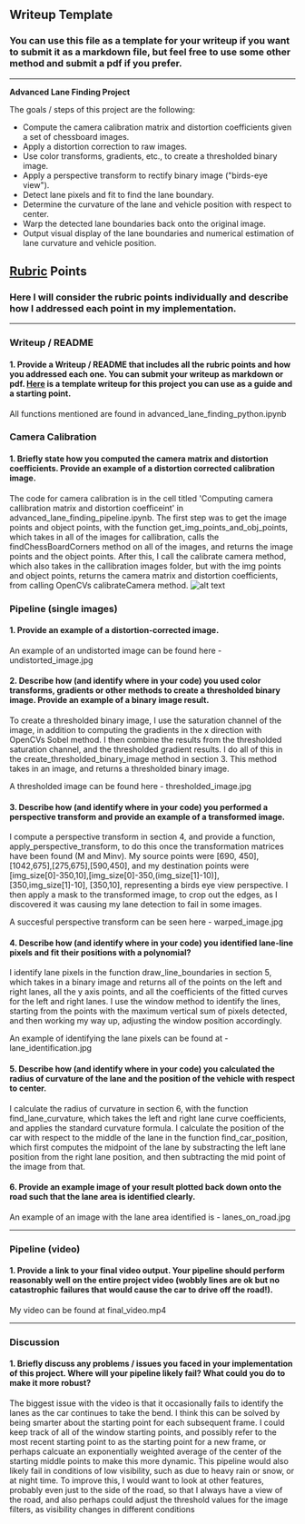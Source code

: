 ## Writeup Template

### You can use this file as a template for your writeup if you want to submit it as a markdown file, but feel free to use some other method and submit a pdf if you prefer.

---

**Advanced Lane Finding Project**

The goals / steps of this project are the following:

* Compute the camera calibration matrix and distortion coefficients given a set of chessboard images.
* Apply a distortion correction to raw images.
* Use color transforms, gradients, etc., to create a thresholded binary image.
* Apply a perspective transform to rectify binary image ("birds-eye view").
* Detect lane pixels and fit to find the lane boundary.
* Determine the curvature of the lane and vehicle position with respect to center.
* Warp the detected lane boundaries back onto the original image.
* Output visual display of the lane boundaries and numerical estimation of lane curvature and vehicle position.

[//]: # (Image References)

[image1]: ./examples/undistort_output.png "Undistorted"
[image2]: ./test_images/test1.jpg "Road Transformed"
[image3]: ./examples/binary_combo_example.jpg "Binary Example"
[image4]: ./examples/warped_straight_lines.jpg "Warp Example"
[image5]: ./examples/color_fit_lines.jpg "Fit Visual"
[image6]: ./examples/example_output.jpg "Output"
[video1]: ./project_video.mp4 "Video"

## [Rubric](https://review.udacity.com/#!/rubrics/571/view) Points

### Here I will consider the rubric points individually and describe how I addressed each point in my implementation.  

---

### Writeup / README

#### 1. Provide a Writeup / README that includes all the rubric points and how you addressed each one.  You can submit your writeup as markdown or pdf.  [Here](https://github.com/udacity/CarND-Advanced-Lane-Lines/blob/master/writeup_template.md) is a template writeup for this project you can use as a guide and a starting point.  

All functions mentioned are found in advanced_lane_finding_python.ipynb

### Camera Calibration

#### 1. Briefly state how you computed the camera matrix and distortion coefficients. Provide an example of a distortion corrected calibration image.

The code for camera calibration is in the cell titled 'Computing camera callibration matrix and distortion coefficeint' in advanced_lane_finding_pipeline.ipynb. 
The first step was to get the image points and object points, with the function get_img_points_and_obj_points, which takes in all of the images for callibration, calls the findChessBoardCorners method on all of the images, and returns the image points and the object points. 
After this, I call the calibrate camera method, which also takes in the callibration images folder, but with the img points and object points, returns the camera matrix and distortion coefficients, from calling OpenCVs calibrateCamera method.
![alt text][image1]

### Pipeline (single images)

#### 1. Provide an example of a distortion-corrected image.

An example of an undistorted image can be found here - undistorted_image.jpg

#### 2. Describe how (and identify where in your code) you used color transforms, gradients or other methods to create a thresholded binary image.  Provide an example of a binary image result.

To create a thresholded binary image, I use the saturation channel of the image, in addition to computing the gradients in the x direction with OpenCVs Sobel method. I then combine the results from the thresholded saturation channel, and the thresholded gradient results. 
I do all of this in the create_thresholded_binary_image method in section 3. This method takes in an image, and returns a thresholded binary image. 

A thresholded image can be found here - thresholded_image.jpg

#### 3. Describe how (and identify where in your code) you performed a perspective transform and provide an example of a transformed image.

I compute a perspective transform in section 4, and provide a function, apply_perspective_transform, to do this once the transformation matrices have been found (M and Minv). 
My source points were [690, 450],[1042,675],[275,675],[590,450], and my destination points were [img_size[0]-350,10],[img_size[0]-350,(img_size[1]-10)], [350,img_size[1]-10], [350,10], representing a birds eye view perspective. 
I then apply a mask to the transformed image, to crop out the edges, as I discovered it was causing my lane detection to fail in some images. 

A succesful perspective transform can be seen here - warped_image.jpg

#### 4. Describe how (and identify where in your code) you identified lane-line pixels and fit their positions with a polynomial?

I identify lane pixels in the function draw_line_boundaries in section 5, which takes in a binary image and returns all of the points on the left and right lanes, all the y axis points, and all the coefficients of the fitted curves for the left and right lanes. I use the window method to identify the lines, starting from the points with the maximum vertical sum of pixels detected, and then working my way up, adjusting the window position accordingly.

An example of identifying the lane pixels can be found at - lane_identification.jpg

#### 5. Describe how (and identify where in your code) you calculated the radius of curvature of the lane and the position of the vehicle with respect to center.

I calculate the radius of curvature in section 6, with the function find_lane_curvature, which takes the left and right lane curve coefficients, and applies the standard curvature formula.
I calculate the position of the car with respect to the middle of the lane in the function find_car_position, which first computes the midpoint of the lane by substracting the left lane position from the right lane position, and then subtracting the mid point of the image from that. 

#### 6. Provide an example image of your result plotted back down onto the road such that the lane area is identified clearly.

An example of an image with the lane area identified is - lanes_on_road.jpg


---

### Pipeline (video)

#### 1. Provide a link to your final video output.  Your pipeline should perform reasonably well on the entire project video (wobbly lines are ok but no catastrophic failures that would cause the car to drive off the road!).

My video can be found at final_video.mp4

---

### Discussion

#### 1. Briefly discuss any problems / issues you faced in your implementation of this project.  Where will your pipeline likely fail?  What could you do to make it more robust?

The biggest issue with the video is that it occasionally fails to identify the lanes as the car continues to take the bend. I think this can be solved by being smarter about the starting point for each subsequent frame. I could keep track of all of the window starting points, and possibly refer to the most recent starting point to as the starting point for a new frame, or perhaps calcuate an exponentially weighted average of the center of the starting middle points to make this more dynamic. This pipeline would also likely fail in conditions of low visibility, such as due to heavy rain or snow, or at night time. To improve this, I would want to look at other features, probably even just to the side of the road, so that I always have a view of the road, and also perhaps could adjust the threshold values for the image filters, as visibility changes in different conditions
